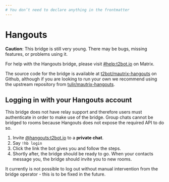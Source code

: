 ```yaml
---
# You don’t need to declare anything in the frontmatter
---
```


# Hangouts

<div class="beta-warning">

**Caution**: This bridge is still very young. There may be bugs, missing features, or problems using it.

</div>

For help with the Hangouts bridge, please visit [#help:t2bot.io](https://matrix.to/#/#help:t2bot.io)
on Matrix.

The source code for the bridge is available at [t2bot/mautrix-hangouts](https://github.com/t2bot/mautrix-hangouts)
on Github, although if you are looking to run your own we recommend using the upstream repository
from [tulir/mautrix-hangouts](https://github.com/tulir/mautrix-hangouts).


## Logging in with your Hangouts account

This bridge does not have relay support and therefore users must authenticate in order to make use of the bridge.
Group chats cannot be bridged to rooms because Hangouts does not expose the required API to do so.

1. Invite [@hangouts:t2bot.io](https://matrix.to/#/@hangouts:t2bot.io) to a **private chat**.
2. Say `!hb login`
3. Click the link the bot gives you and follow the steps.
3. Shortly after, the bridge should be ready to go. When your contacts message you, the bridge should invite you
   to new rooms.

It currently is not possible to log out without manual intervention from the bridge operator - this is to be fixed
in the future.
